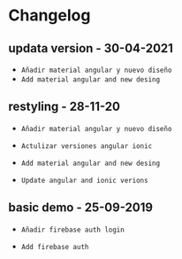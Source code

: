 # Changelog

## updata version - 30-04-2021

- `Añadir material angular y nuevo diseño`
- `Add material angular and new desing`

## restyling - 28-11-20

- `Añadir material angular y nuevo diseño`

- `Actulizar versiones angular ionic`

- `Add material angular and new desing`

- `Update angular and ionic verions`

## basic demo - 25-09-2019

- `Añadir firebase auth login`

- `Add firebase auth`
